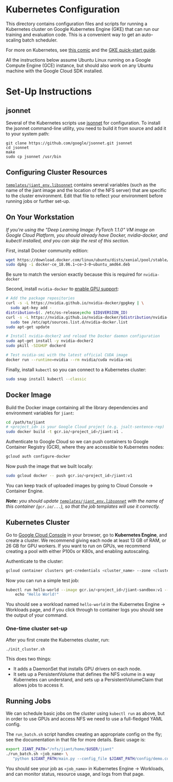 # Kubernetes Configuration

This directory contains configuration files and scripts for running a Kubernetes cluster on Google Kubernetes Engine (GKE) that can run our training and evaluation code. This is a convenient way to get an auto-scaling batch scheduler.

For more on Kubernetes, see [this comic](https://cloud.google.com/kubernetes-engine/kubernetes-comic/) and the [GKE quick-start guide](https://cloud.google.com/kubernetes-engine/docs/quickstart).

All the instructions below assume Ubuntu Linux running on a Google Compute Engine (GCE) instance, but should also work on any Ubuntu machine with the Google Cloud SDK installed.

# Set-Up Instructions

## jsonnet
Several of the Kubernetes scripts use [jsonnet](https://jsonnet.org/) for configuration. To install the jsonnet command-line utility, you need to build it from source and add it to your system path:
```
git clone https://github.com/google/jsonnet.git jsonnet
cd jsonnet
make
sudo cp jsonnet /usr/bin
```

## Configuring Cluster Resources

[`templates/jiant_env.libsonnet`](templates/jiant_env.jsonnet) contains several variables (such as the name of the jiant image and the location of the NFS server) that are specific to the cluster environment. Edit that file to reflect your environment before running jobs or further set-up.

## On Your Workstation

_If you're using the "Deep Learning Image: PyTorch 1.1.0" VM image on Google Cloud Platform, you should already have Docker, nvidia-docker, and kubectl installed, and you can skip the rest of this section._

First, install Docker community edition:
```sh
wget https://download.docker.com/linux/ubuntu/dists/xenial/pool/stable/amd64/docker-ce_18.06.1~ce~3-0~ubuntu_amd64.deb
sudo dpkg -i docker-ce_18.06.1~ce~3-0~ubuntu_amd64.deb
```
Be sure to match the version exactly because this is required for `nvidia-docker`

Second, install `nvidia-docker` to [enable GPU support](https://github.com/NVIDIA/nvidia-docker):
```sh
# Add the package repositories
curl -s -L https://nvidia.github.io/nvidia-docker/gpgkey | \
  sudo apt-key add -
distribution=$(. /etc/os-release;echo $ID$VERSION_ID)
curl -s -L https://nvidia.github.io/nvidia-docker/$distribution/nvidia-docker.list | \
  sudo tee /etc/apt/sources.list.d/nvidia-docker.list
sudo apt-get update

# Install nvidia-docker2 and reload the Docker daemon configuration
sudo apt-get install -y nvidia-docker2
sudo pkill -SIGHUP dockerd

# Test nvidia-smi with the latest official CUDA image
docker run --runtime=nvidia --rm nvidia/cuda nvidia-smi
```

Finally, install `kubectl` so you can connect to a Kubernetes cluster:
```sh
sudo snap install kubectl --classic
```

## Docker Image

Build the Docker image containing all the library dependencies and environment variables for `jiant`:

```sh
cd /path/to/jiant
# <project_id> is your Google Cloud project (e.g. jsalt-sentence-rep)
sudo docker build -t gcr.io/<project_id>/jiant:v1 .
```

Authenticate to Google Cloud so we can push containers to Google Container Registry (GCR), where they are accessible to Kubernetes nodes:
```sh
gcloud auth configure-docker
```

Now push the image that we built locally:
```sh
sudo gcloud docker -- push gcr.io/<project_id>/jiant:v1
```
You can keep track of uploaded images by going to Cloud Console -> Container Engine.

_**Note:** you should update [`templates/jiant_env.libsonnet`](templates/jiant_env.libsonnet) with the name of this container (`gcr.io/...`), so that the job templates will use it correctly._

## Kubernetes Cluster

Go to [Google Cloud Console](cloud.google.com/console) in your browser, go to **Kubernetes Engine**, and create a cluster. We recommend giving each node at least 13 GB of RAM, or 26 GB for GPU workers. If you want to run on GPUs, we recommend creating a pool with either P100s or K80s, and enabling autoscaling.

Authenticate to the cluster:
```sh
gcloud container clusters get-credentials <cluster_name> --zone <cluster_zone>
```

Now you can run a simple test job:
```sh
kubectl run hello-world --image gcr.io/<project_id>/jiant-sandbox:v1 -- \
    echo "Hello World!"
```

You should see a workload named `hello-world` in the Kubernetes Engine -> Workloads page, and if you click through to container logs you should see the output of your command.

### One-time cluster set-up

After you first create the Kubernetes cluster, run:
```
./init_cluster.sh
```

This does two things:

- It adds a DaemonSet that installs GPU drivers on each node.
- It sets up a PersistentVolume that defines the NFS volume in a way Kubernetes
  can understand, and sets up a PersistentVolumeClaim that allows jobs to access it.

## Running Jobs

We can schedule basic jobs on the cluster using `kubectl run` as above, but in order to use GPUs and access NFS we need to use a full-fledged YAML config.

The `run_batch.sh` script handles creating an appropriate config on the fly; see the documentation in that file for more details. Basic usage is:

```sh
export JIANT_PATH="/nfs/jiant/home/$USER/jiant"
./run_batch.sh <job_name> \
   "python $JIANT_PATH/main.py --config_file $JIANT_PATH/config/demo.conf --overrides 'run_name = kubernetes-demo, target_tasks = \"wnli,commitbank\"'"
```

You should see your job as `<job_name>` in Kubernetes Engine -> Workloads, and can monitor status, resource usage, and logs from that page.
